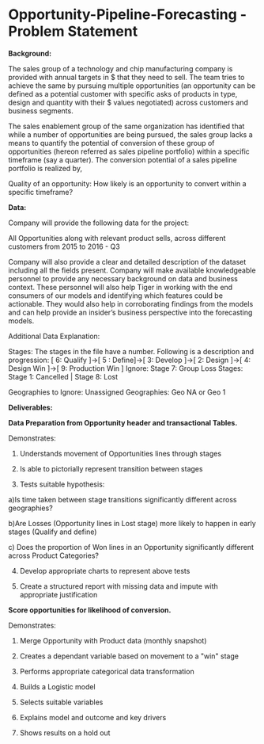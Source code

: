 # Opportunity-Pipeline-Forecasting - Problem Statement

**Background:**

The sales group of a technology and chip manufacturing company is provided with annual targets in $ that they need to sell. The team tries to achieve the same by pursuing multiple opportunities (an opportunity can be defined as a potential customer with specific asks of products in type, design and quantity with their $ values negotiated) across customers and business segments.

The sales enablement group of the same organization has identified that while a number of opportunities are being pursued, the sales group lacks a means to quantify the potential of conversion of these group of opportunities (hereon referred as sales pipeline portfolio) within a specific timeframe (say a quarter). The conversion potential of a sales pipeline portfolio is realized by,

Quality of an opportunity: How likely is an opportunity to convert within a specific timeframe? 


**Data:**

Company will provide the following data for the project:

All Opportunities along with relevant product sells, across different customers from 2015 to 2016 - Q3

Company will also provide a clear and detailed description of the dataset including all the fields present. Company will make available knowledgeable personnel to provide any necessary background on data and business context. These personnel will also help Tiger in working with the end consumers of our models and identifying which features could be actionable. They would also help in corroborating findings from the models and can help provide an insider’s business perspective into the forecasting models.

Additional Data Explanation:

Stages: The stages in the file have a number. Following is a description and progression: 
[ 6: Qualify ]->[ 5 : Define]->[ 3: Develop ]->[ 2: Design ]->[ 4: Design Win ]->[ 9: Production Win ] 
Ignore: Stage 7: Group
Loss Stages: Stage 1: Cancelled | Stage 8: Lost

Geographies to Ignore:
Unassigned Geographies: Geo NA or Geo 1


**Deliverables:**

**Data Preparation from Opportunity header and transactional Tables.**

Demonstrates:

1. Understands movement of Opportunities lines through stages

2. Is able to pictorially represent transition between stages

3. Tests suitable hypothesis:

a)Is time taken between stage transitions significantly different across geographies?

b)Are Losses (Opportunity lines in Lost stage) more likely to happen in early stages (Qualify and define)

c) Does the proportion of Won lines in an Opportunity significantly different across Product Categories?

4. Develop appropriate charts to represent above tests

5. Create a structured report with missing data and impute with appropriate justification


**Score opportunities for likelihood of conversion.**

Demonstrates:

1. Merge Opportunity with Product data (monthly snapshot)

2. Creates a dependant variable based on movement to a "win" stage

3. Performs appropriate categorical data transformation

4. Builds a Logistic model

5. Selects suitable variables

6. Explains model and outcome and key drivers

7. Shows results on a hold out
